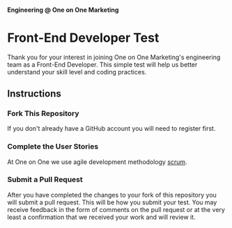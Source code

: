 #### Engineering @ One on One Marketing

# Front-End Developer Test

Thank you for your interest in joining One on One Marketing's engineering team as a Front-End Developer. This simple test will help us better understand your skill level and coding practices.

## Instructions

### Fork This Repository

If you don't already have a GitHub account you will need to register first.

### Complete the User Stories

At One on One we use agile development methodology [scrum][1].

### Submit a Pull Request

After you have completed the changes to your fork of this repository you will submit a pull request. This will be how you submit your test. You may receive feedback in the form of comments on the pull request or at the very least a confirmation that we received your work and will review it.

[1]: http://en.wikipedia.org/wiki/Scrum_(development)
